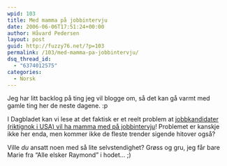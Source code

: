 ```yaml
---
wpid: 103
title: Med mamma på jobbintervju
date: 2006-06-06T17:51:24+00:00
author: Håvard Pedersen
layout: post
guid: http://fuzzy76.net/?p=103
permalink: /103/med-mamma-pa-jobbintervju/
dsq_thread_id:
  - "6374012575"
categories:
  - Norsk
---
```

Jeg har litt backlog på ting jeg vil blogge om, så det kan gå varmt med gamle ting her de neste dagene. :p

I Dagbladet kan vi lese at det faktisk er et reelt problem at <a href="http://www.dagbladet.no/nyheter/2006/04/18/463830.html" target="_blank" rel="noopener">jobbkandidater (riktignok i USA) vil ha mamma med på jobbintervju</a>! Problemet er kanskje ikke her enda, men kommer ikke de fleste trender sigende hitover også?

Ville _du_ ansatt noen med så lite selvstendighet? Grøss og gru, jeg får bare Marie fra &#8220;Alle elsker Raymond&#8221; i hodet&#8230; ;)
